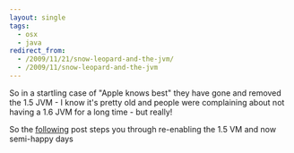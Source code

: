 ```yaml
---
layout: single
tags:
  - osx
  - java
redirect_from:
  - /2009/11/21/snow-leopard-and-the-jvm/
  - /2009/11/snow-leopard-and-the-jvm
---
```


So in a startling case of "Apple knows best" they have gone and removed the
1.5 JVM - I know it's pretty old and people were complaining about not
having a 1.6 JVM for a long time - but really!

So the [following](http://chxor.chxo.com/post/183013153/installing-java-1-5-on-snow-leopard)
post steps you through re-enabling the 1.5 VM and now semi-happy days
